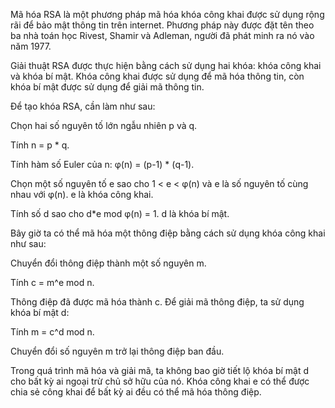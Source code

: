 Mã hóa RSA là một phương pháp mã hóa khóa công khai được sử dụng rộng rãi để bảo mật thông tin trên internet. Phương pháp này được đặt tên theo ba nhà toán học Rivest, Shamir và Adleman, người đã phát minh ra nó vào năm 1977.

Giải thuật RSA được thực hiện bằng cách sử dụng hai khóa: khóa công khai và khóa bí mật. Khóa công khai được sử dụng để mã hóa thông tin, còn khóa bí mật được sử dụng để giải mã thông tin.

Để tạo khóa RSA, cần làm như sau:

Chọn hai số nguyên tố lớn ngẫu nhiên p và q.

Tính n = p * q.

Tính hàm số Euler của n: φ(n) = (p-1) * (q-1).

Chọn một số nguyên tố e sao cho 1 < e < φ(n) và e là số nguyên tố cùng nhau với φ(n). e là khóa công khai.

Tính số d sao cho d*e mod φ(n) = 1. d là khóa bí mật.

Bây giờ ta có thể mã hóa một thông điệp bằng cách sử dụng khóa công khai như sau:

Chuyển đổi thông điệp thành một số nguyên m.

Tính c = m^e mod n.

Thông điệp đã được mã hóa thành c. Để giải mã thông điệp, ta sử dụng khóa bí mật d:

Tính m = c^d mod n.

Chuyển đổi số nguyên m trở lại thông điệp ban đầu.

Trong quá trình mã hóa và giải mã, ta không bao giờ tiết lộ khóa bí mật d cho bất kỳ ai ngoại trừ chủ sở hữu của nó. Khóa công khai e có thể được chia sẻ công khai để bất kỳ ai đều có thể mã hóa thông điệp.

